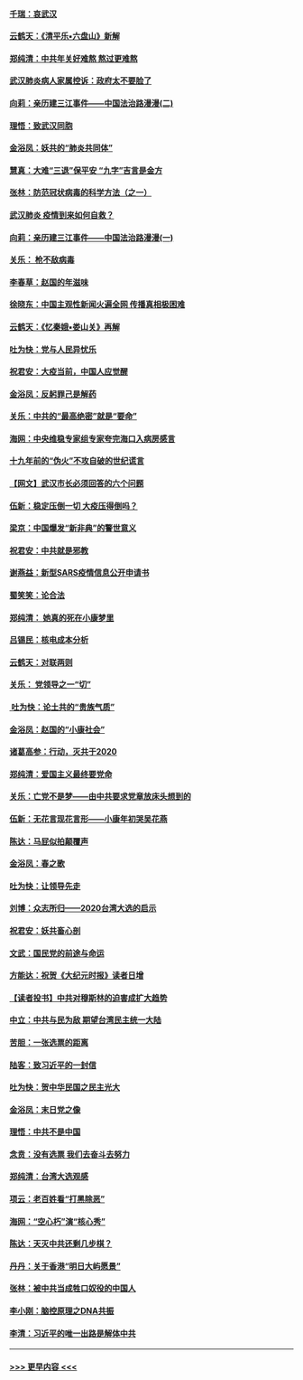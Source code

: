 #### [千瑞：哀武汉](../pages/nsc993/n11833647.md?t=01311244) 
#### [云鹤天：《清平乐▪六盘山》新解](../pages/nsc993/n11833611.md?t=01311244) 
#### [郑纯清：中共年关好难熬 熬过更难熬](../pages/nsc993/n11833489.md?t=01311244) 
#### [武汉肺炎病人家属控诉：政府太不要脸了](../pages/nsc993/n11833205.md?t=01311244) 
#### [向莉：亲历建三江事件——中国法治路漫漫(二)](../pages/nsc993/n11829102.md?t=01311244) 
#### [理悟：致武汉同胞](../pages/nsc993/n11831522.md?t=01311244) 
#### [金浴凤：妖共的“肺炎共同体”](../pages/nsc993/n11829448.md?t=01311244) 
#### [慧真：大难“三退”保平安 “九字”吉言是金方](../pages/nsc993/n11829501.md?t=01311244) 
#### [张林：防范冠状病毒的科学方法（之一）](../pages/nsc993/n11828618.md?t=01311244) 
#### [武汉肺炎 疫情到来如何自救？](../pages/nsc993/n11827632.md?t=01311244) 
#### [向莉：亲历建三江事件——中国法治路漫漫(一)](../pages/nsc993/n11827190.md?t=01311244) 
#### [关乐： 枪不敌病毒](../pages/nsc993/n11826746.md?t=01311244) 
#### [李春草：赵国的年滋味](../pages/nsc993/n11826321.md?t=01311244) 
#### [徐晓东：中国主观性新闻火遍全网 传播真相极困难](../pages/nsc993/n11826508.md?t=01311244) 
#### [云鹤天：《忆秦娥▪娄山关》再解](../pages/nsc993/n11824682.md?t=01311244) 
#### [吐为快：党与人民异忧乐](../pages/nsc993/n11824660.md?t=01311244) 
#### [祝君安：大疫当前，中国人应觉醒](../pages/nsc993/n11821946.md?t=01311244) 
#### [金浴凤：反躬罪己是解药](../pages/nsc993/n11820280.md?t=01311244) 
#### [关乐：中共的“最高绝密”就是“要命”](../pages/nsc993/n11816946.md?t=01311244) 
#### [海网：中央维稳专家组专家夸完海口入病房感言](../pages/nsc993/n11815138.md?t=01311244) 
#### [十九年前的“伪火”不攻自破的世纪谎言](../pages/nsc993/n11813238.md?t=01311244) 
#### [【网文】武汉市长必须回答的六个问题](../pages/nsc993/n11813848.md?t=01311244) 
#### [伍新：稳定压倒一切 大疫压得倒吗？](../pages/nsc993/n11812634.md?t=01311244) 
#### [梁京：中国爆发“新非典”的警世意义](../pages/nsc993/n11812554.md?t=01311244) 
#### [祝君安：中共就是邪教](../pages/nsc993/n11812431.md?t=01311244) 
#### [谢燕益：新型SARS疫情信息公开申请书](../pages/nsc993/n11808840.md?t=01311244) 
#### [蜀笑笑：论合法](../pages/nsc993/n11808064.md?t=01311244) 
#### [郑纯清： 她真的死在小康梦里](../pages/nsc993/n11806623.md?t=01311244) 
#### [吕锡民：核电成本分析](../pages/nsc993/n11806284.md?t=01311244) 
#### [云鹤天：对联两则](../pages/nsc993/n11805957.md?t=01311244) 
#### [关乐： 党领导之一“切”](../pages/nsc993/n11804505.md?t=01311244) 
#### [ 吐为快：论土共的“贵族气质”](../pages/nsc993/n11804490.md?t=01311244) 
#### [金浴凤：赵国的“小康社会”](../pages/nsc993/n11804452.md?t=01311244) 
#### [诸葛高参：行动，灭共于2020](../pages/nsc993/n11804120.md?t=01311244) 
#### [郑纯清：爱国主义最终要党命](../pages/nsc993/n11802197.md?t=01311244) 
#### [关乐：亡党不是梦——由中共要求党章放床头想到的](../pages/nsc993/n11802156.md?t=01311244) 
#### [伍新：无花言现花言形——小康年初哭吴花燕](../pages/nsc993/n11800044.md?t=01311244) 
#### [陈达：马屁似拍颠覆声](../pages/nsc993/n11800010.md?t=01311244) 
#### [金浴凤：春之歌](../pages/nsc993/n11797687.md?t=01311244) 
#### [吐为快：让领导先走](../pages/nsc993/n11797512.md?t=01311244) 
#### [刘博：众志所归——2020台湾大选的启示](../pages/nsc993/n11796878.md?t=01311244) 
#### [祝君安：妖共畜心剖](../pages/nsc993/n11794273.md?t=01311244) 
#### [文武：国民党的前途与命运](../pages/nsc993/n11794198.md?t=01311244) 
#### [方能达：祝贺《大纪元时报》读者日增](../pages/nsc993/n11793807.md?t=01311244) 
#### [【读者投书】中共对穆斯林的迫害成扩大趋势](../pages/nsc993/n11791371.md?t=01311244) 
#### [中立：中共与民为敌 期望台湾民主统一大陆](../pages/nsc993/n11790392.md?t=01311244) 
#### [苦胆：一张选票的距离](../pages/nsc993/n11788914.md?t=01311244) 
#### [陆客：致习近平的一封信](../pages/nsc993/n11788867.md?t=01311244) 
#### [吐为快：贺中华民国之民主光大](../pages/nsc993/n11788618.md?t=01311244) 
#### [金浴凤：末日党之像](../pages/nsc993/n11787475.md?t=01311244) 
#### [理悟：中共不是中国](../pages/nsc993/n11787463.md?t=01311244) 
#### [念贲：没有选票  我们去奋斗去努力](../pages/nsc993/n11787398.md?t=01311244) 
#### [郑纯清：台湾大选观感](../pages/nsc993/n11786210.md?t=01311244) 
#### [项云：老百姓看“打黑除恶”](../pages/nsc993/n11785398.md?t=01311244) 
#### [海网：“空心朽”演“核心秀”](../pages/nsc993/n11783874.md?t=01311244) 
#### [陈达：天灭中共还剩几步棋？](../pages/nsc993/n11783719.md?t=01311244) 
#### [丹丹：关于香港“明日大屿愿景”](../pages/nsc993/n11783273.md?t=01311244) 
#### [张林：被中共当成牲口奴役的中国人](../pages/nsc993/n11782397.md?t=01311244) 
#### [李小刚：脑控原理之DNA共振](../pages/nsc993/n11780962.md?t=01311244) 
#### [李清：习近平的唯一出路是解体中共](../pages/nsc993/n11780866.md?t=01311244) 

----
#### [ >>> 更早内容 <<< ](../indexes/nsc993-earlier.md)
